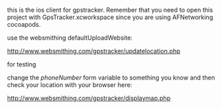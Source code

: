 this is the ios client for gpstracker. Remember that you need to open this project with GpsTracker.xcworkspace since you are using AFNetworking cocoapods.

use the websmithing defaultUploadWebsite:

http://www.websmithing.com/gpstracker/updatelocation.php 

for testing 

change the *phoneNumber* form variable to something you know and then check your location with your browser here: 
 
http://www.websmithing.com/gpstracker/displaymap.php
